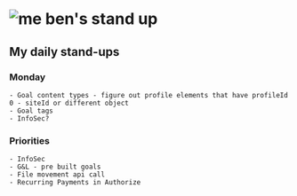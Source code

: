# ![me](https://avatars2.githubusercontent.com/u/5232044?s=50&v=4) ben's stand up

## My daily stand-ups
    
### Monday
    
    - Goal content types - figure out profile elements that have profileId 0 - siteId or different object
    - Goal tags
    - InfoSec?

### Priorities 
   
    - InfoSec
    - G&L - pre built goals
    - File movement api call
    - Recurring Payments in Authorize
